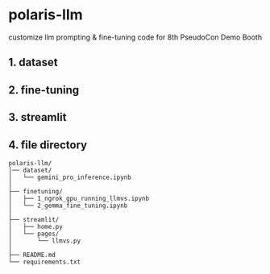 # polaris-llm
customize llm prompting &amp; fine-tuning code for 8th PseudoCon Demo Booth 

## 1. dataset

## 2. fine-tuning

## 3. streamlit

## 4. file directory
```
polaris-llm/
│── dataset/
│   └── gemini_pro_inference.ipynb
│
├── finetuning/
│   ├── 1_ngrok_gpu_running_llmvs.ipynb
│   └── 2_gemma_fine_tuning.ipynb
│
├── streamlit/
│   ├── home.py
│   └── pages/
│       └── llmvs.py
│
├── README.md
└── requirements.txt
```


